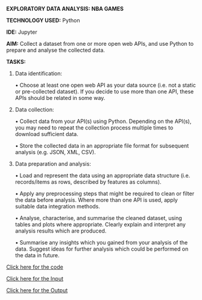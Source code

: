**EXPLORATORY DATA ANALYSIS: NBA GAMES**

**TECHNOLOGY USED:** Python

**IDE:** Jupyter

**AIM:** Collect a dataset from one or more open web APIs, and use Python to prepare and analyse the collected data.

**TASKS:**

1. Data identification:
 
      •  Choose at least one open web API as your data source (i.e. not a static or pre-collected dataset). If you decide to use more than one API, these APIs should be related in some way.

2. Data collection:
  
      • Collect data from your API(s) using Python. Depending on the API(s), you may need to repeat the collection process multiple times to download sufficient data.

      • Store the collected data in an appropriate file format for subsequent analysis (e.g. JSON, XML, CSV).

3. Data preparation and analysis:

      • Load and represent the data using an appropriate data structure (i.e. records/items as rows, described by features as columns).
  
      • Apply any preprocessing steps that might be required to clean or filter the data before analysis. Where more than one API is used, apply suitable data integration methods.
  
      • Analyse, characterise, and summarise the cleaned dataset, using tables and plots where appropriate. Clearly explain and interpret any analysis results which are produced.
  
      • Summarise any insights which you gained from your analysis of the data. Suggest ideas for further analysis which could be performed on the data in future.

[Click here for the code](https://github.com/ktyagi12/Projects/new/master/EDA_on_NBA_Games/code)

[Click here for the Input](https://github.com/ktyagi12/Projects/new/master/EDA_on_NBA_Games/input)

[Click here for the Output](https://github.com/ktyagi12/Projects/new/master/EDA_on_NBA_Games/output)

